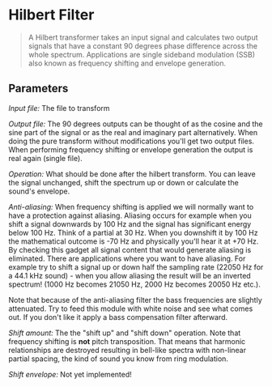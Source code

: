 # Hilbert Filter

<BLOCKQUOTE>A Hilbert transformer takes an input signal and calculates two output signals that have a
constant 90 degrees phase difference across the whole spectrum. Applications are single sideband modulation (SSB)
also known as frequency shifting and envelope generation.
</BLOCKQUOTE>

## Parameters

_Input file:_ The file to transform

_Output file:_ The 90 degrees outputs can be thought of as the cosine and the sine part of the signal or as the real and imaginary part alternatively. When doing the pure transform
without modifications you'll get two output files. When performing frequency shifting or envelope generation
the output is real again (single file).

_Operation:_ What should be done after the hilbert transform. You can leave the signal unchanged, shift the spectrum up or down or calculate the sound's envelope.

_Anti-aliasing:_ When frequency shifting is applied we will normally want to
have a protection against aliasing. Aliasing occurs for example when you shift a signal downwards by 100 Hz and
the signal has significant energy below 100 Hz. Think of a partial at 30 Hz. When you downshift it by 100 Hz the
mathematical outcome is -70 Hz and physically you'll hear it at +70 Hz. By checking this gadget all signal content
that would generate aliasing is eliminated. There are applications where you want to have aliasing. For example
try to shift a signal up or down half the sampling rate (22050 Hz for a 44.1 kHz sound) - when you allow
aliasing the result will be an inverted spectrum! (1000 Hz becomes 21050 Hz, 2000 Hz becomes 20050 Hz etc.).<p>
Note that because of the anti-aliasing filter the bass frequencies are slightly attenuated. Try to feed this
module with white noise and see what comes out. If you don't like it apply a bass compensation filter afterward.

_Shift amount:_ The the "shift up" and "shift down" operation. Note that
frequency shifting is <B>not</B> pitch transposition. That means that harmonic relationships are destroyed
resulting in bell-like spectra with non-linear partial spacing, the kind of sound you know from ring
modulation.

_Shift envelope:_ Not yet implemented!
